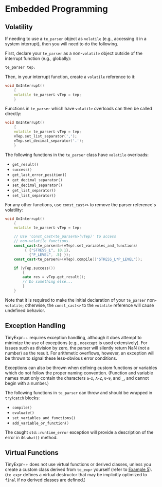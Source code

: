 # Embedded Programming

## Volatility

If needing to use a `te_parser` object as `volatile`
(e.g., accessing it in a system interrupt), then you will need
to do the following.

First, declare your `te_parser` as a non-`volatile` object outside
of the interrupt function (e.g., globally):

```cpp
te_parser tep;
```
Then, in your interrupt function, create a `volatile` reference to it:

```cpp
void OnInterrupt()
    {
    volatile te_parser& vTep = tep;
    }
```
Functions in `te_parser` which have `volatile` overloads can then be
called directly:

```cpp
void OnInterrupt()
    {
    volatile te_parser& vTep = tep;
    vTep.set_list_separator(',');
    vTep.set_decimal_separator('.');
    }
```
The following functions in the `te_parser` class have `volatile` overloads:

- `get_result()`
- `success()`
- `get_last_error_position()`
- `get_decimal_separator()`
- `set_decimal_separator()`
- `get_list_separator()`
- `set_list_separator()`

For any other functions, use `const_cast<>` to remove the parser
reference's volatility:

```cpp
void OnInterrupt()
    {
    volatile te_parser& vTep = tep;

    // Use 'const_cast<te_parser&>(vTep)' to access
    // non-volatile functions.
    const_cast<te_parser&>(vTep).set_variables_and_functions(
         { {"STRESS_L", 10.1},
           {"P_LEVEL", .5} });
    const_cast<te_parser&>(vTep).compile(("STRESS_L*P_LEVEL"));

    if (vTep.success())
        {
        auto res = vTep.get_result();
        // Do something else...
        }
    }
```

Note that it is required to make the initial declaration of your
`te_parser` non-`volatile`; otherwise, the `const_cast<>` to the
`volatile` reference will cause undefined behavior.

## Exception Handling

TinyExpr++ requires exception handling, although it does attempt to
minimize the use of exceptions (e.g., `noexcept` is used extensively).
For issues such as division by zero,
the parser will silently return NaN (not a number) as the result.
For arithmetic overflows, however, an exception will be thrown to signal
these less-obvious error conditions.

Exceptions can also be thrown when defining custom functions or variables
which do not follow the proper naming convention.
(Function and variable names must only contain the characters
`a`-`z`, `A`-`Z`, `0`-`9`, and `_`, and cannot begin with a number.)

The following functions in `te_parser` can throw and should be wrapped
in `try`/`catch` blocks:

- `compile()`
- `evaluate()`
- `set_variables_and_functions()`
- `add_variable_or_function()`

The caught `std::runtime_error` exception will provide a description
of the error in its `what()` method.

## Virtual Functions

TinyExpr++ does not use virtual functions or derived classes,
unless you create a custom class derived from `te_expr` yourself
(refer to [Example 5](Examples.md)).
(`te_expr` defines a virtual destructor that may be implicitly optimized to
`final` if no derived classes are defined.)